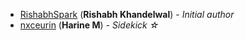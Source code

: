 <!-- Please use this format to add your contributions to this file -->
<!-- [SocialUsernameName](Profile-Url) (**Your Name**) - _Description of your contribution in a few words_ -->
- [RishabhSpark](https://github.com/RishabhSpark/) (**Rishabh Khandelwal**) - _Initial author_
- [nxceurin](https://github.com/nxceurin/) (**Harine M**) - _Sidekick ☆_
